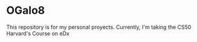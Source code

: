 # OGalo8
This repository is for my personal proyects. Currently, I'm taking the CS50 Harvard's Course on eDx

